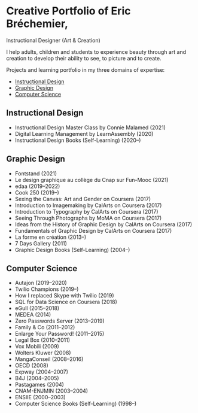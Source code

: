 # Creative Portfolio of Eric Bréchemier,  
Instructional Designer (Art & Creation)

I help adults, children and students to experience beauty through art
and creation to develop their ability to see, to picture and to create.

Projects and learning portfolio in my three domains of expertise:

* [Instructional Design](#instructional-design)
* [Graphic Design](#graphic-design)
* [Computer Science](#computer-science)

## Instructional Design

* Instructional Design Master Class by Connie Malamed (2021)
* Digital Learning Management by LearnAssembly (2020)
* Instructional Design Books (Self-Learning) (2020–)

## Graphic Design

* Fontstand (2021)
* Le design graphique au collège du Cnap sur Fun-Mooc (2021)
* edaa (2019–2022)
* Cook 250 (2019–)
* Sexing the Canvas: Art and Gender on Coursera (2017)
* Introduction to Imagemaking by CalArts on Coursera (2017)
* Introduction to Typography by CalArts on Coursera (2017)
* Seeing Through Photographs by MoMA on Coursera (2017)
* Ideas from the History of Graphic Design by CalArts on Coursera (2017)
* Fundamentals of Graphic Design by CalArts on Coursera (2017)
* La forme en création (2013–)
* 7 Days Gallery (2011)
* Graphic Design Books (Self-Learning) (2004–)

## Computer Science

* Autajon (2019–2020)
* Twilio Champions (2019–)
* How I replaced Skype with Twilio (2019)
* SQL for Data Science on Coursera (2018)
* eGull (2015–2018)
* MEDEA (2014)
* Zero Passwords Server (2013–2019)
* Family & Co (2011–2012)
* Enlarge Your Password! (2011–2015)
* Legal Box (2010–2011)
* Vox Mobili (2009)
* Wolters Kluwer (2008)
* MangaConseil (2008–2016)
* OECD (2008)
* Expway (2004–2007)
* B4J (2004–2005)
* Pastagames (2004)
* CNAM-ENJMIN (2003–2004)
* ENSIIE (2000–2003)
* Computer Science Books (Self-Learning) (1998–)
